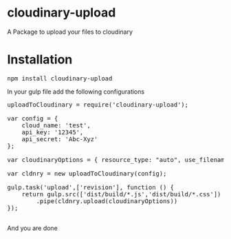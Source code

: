 # cloudinary-upload
A Package to upload your files to cloudinary
# Installation
<pre>
npm install cloudinary-upload
</pre>
In your gulp file add the following configurations
<pre>
uploadToCloudinary = require('cloudinary-upload');

var config = {
    cloud_name: 'test',
    api_key: '12345',
    api_secret: 'Abc-Xyz'
};

var cloudinaryOptions = { resource_type: "auto", use_filename:true,unique_filename :false}

var cldnry = new uploadToCloudinary(config);

gulp.task('upload',['revision'], function () {
    return gulp.src(['dist/build/*.js','dist/build/*.css'])
        .pipe(cldnry.upload(cloudinaryOptions))
});

</pre>
And you are done
